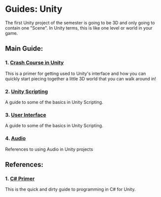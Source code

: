 # Guides: Unity

The first Unity project of the semester is going to be 3D and only going to contain one "Scene". In Unity terms, this is like one level or world in your game.

## Main Guide:

### 1. [Crash Course in Unity](Crash-Course-in-Unity/README.md)

This is a primer for getting used to Unity's interface and how you can quickly start piecing together a little 3D world that you can walk around in!

### 2. [Unity Scripting](Unity-Scripting/README.md)

A guide to some of the basics in Unity Scripting.

### 3. [User Interface](User-Interface/README.md)

A guide to some of the basics in Unity Scripting.

### 4. [Audio](Audio/README.md)

References to using Audio in Unity projects

## References:

### 1. [C# Primer](CSharp-Primer/README.md)

This is the quick and dirty guide to programming in C# for Unity.


